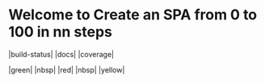 # Welcome to Create an SPA from 0 to 100 in nn steps

|build-status| |docs| |coverage|

|green| |nbsp| |red| |nbsp| |yellow|

